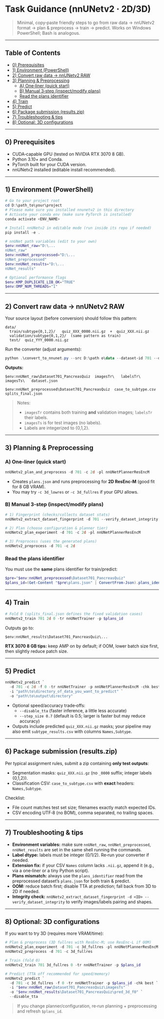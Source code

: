 # Task Guidance (nnUNetv2 · 2D/3D)

> Minimal, copy‑paste friendly steps to go from raw data → nnUNetv2 format → plan & preprocess → train → predict.
> Works on Windows PowerShell; Bash is analogous.

---

## Table of Contents
- [0) Prerequisites](#0-prerequisites)
- [1) Environment (PowerShell)](#1-environment-powershell)
- [2) Convert raw data → nnUNetv2 RAW](#2-convert-raw-data--nnunetv2-raw)
- [3) Planning & Preprocessing](#3-planning--preprocessing)
  - [A) One‑liner (quick start)](#a-one-liner-quick-start)
  - [B) Manual 3‑step (inspect/modify plans)](#b-manual-3-step-inspectmodify-plans)
  - [Read the plans identifier](#read-the-plans-identifier)
- [4) Train](#4-train)
- [5) Predict](#5-predict)
- [6) Package submission (results.zip)](#6-package-submission-resultszip)
- [7) Troubleshooting & tips](#7-troubleshooting--tips)
- [8) Optional: 3D configurations](#8-optional-3d-configurations)

---

## 0) Prerequisites

- CUDA‑capable GPU (tested on NVIDIA RTX 3070 8 GB).
- Python 3.10+ and Conda.
- PyTorch built for your CUDA version.
- nnUNetv2 installed (editable install recommended).

---

## 1) Environment (PowerShell)

```powershell
# Go to your project root
cd D:\path_to\your\project
# Please make sure you installed nnunetv2 in this directory 
# Activate your conda env (make sure PyTorch is installed)
conda activate <ENV_NAME>

# Install nnUNetv2 in editable mode (run inside its repo if needed)
pip install -e .

# nnUNet path variables (edit to your own)
$env:nnUNet_raw="D:\...
nUNet_raw"
$env:nnUNet_preprocessed="D:\...
nUNet_preprocessed"
$env:nnUNet_results="D:\...
nUNet_results"

# Optional performance flags
$env:KMP_DUPLICATE_LIB_OK="TRUE"
$env:OMP_NUM_THREADS="1"
```

---

## 2) Convert raw data → nnUNetv2 RAW

Your source layout (before conversion) should follow this pattern:
```
data/
  train/subtype{0,1,2}/   quiz_XXX_0000.nii.gz  +  quiz_XXX.nii.gz
  validation/subtype{0,1,2}/  (same pattern as train)
  test/  quiz_YYY_0000.nii.gz
```

Run the converter (adjust arguments):
```powershell
python .\convert_to_nnunet.py --src D:\path	o\data --dataset-id 701 --dataset-name PancreasQuiz
```

**Outputs:**
```
$env:nnUNet_raw\Dataset701_PancreasQuiz  imagesTr\   labelsTr\   imagesTs\   dataset.json

$env:nnUNet_preprocessed\Dataset701_PancreasQuiz  case_to_subtype.csv   splits_final.json
```

> Notes:
> - `imagesTr` contains both training **and** validation images; `labelsTr` their labels.
> - `imagesTs` is for test images (no labels).
> - Labels are integerized to {0,1,2}.

---

## 3) Planning & Preprocessing

### A) One‑liner (quick start)

```powershell
nnUNetv2_plan_and_preprocess -d 701 -c 2d -pl nnUNetPlannerResEncM
```
- Creates `plans.json` and runs preprocessing for **2D ResEnc‑M** (good fit for 8 GB VRAM).
- You may try `-c 3d_lowres` or `-c 3d_fullres` if your GPU allows.

### B) Manual 3‑step (inspect/modify plans)

```powershell
# 1) Fingerprint (checks/collects dataset stats)
nnUNetv2_extract_dataset_fingerprint -d 701 --verify_dataset_integrity

# 2) Plan (choose configuration & planner tier)
nnUNetv2_plan_experiment -d 701 -c 2d -pl nnUNetPlannerResEncM

# 3) Preprocess (uses the generated plans)
nnUNetv2_preprocess -d 701 -c 2d
```

### Read the plans identifier

You must use the **same** plans identifier for train/predict:
```powershell
$pre="$env:nnUNet_preprocessed\Dataset701_PancreasQuiz"
$plans_id=(Get-Content "$pre\plans.json" | ConvertFrom-Json).plans_identifier
```

---

## 4) Train

```powershell
# Fold 0 (splits_final.json defines the fixed validation cases)
nnUNetv2_train 701 2d 0 -tr nnUNetTrainer -p $plans_id
```
Outputs go to:
```
$env:nnUNet_results\Dataset701_PancreasQuiz\...
```

**RTX 3070 8 GB tips:** keep AMP on by default; if OOM, lower batch size first, then slightly reduce patch size.

---

## 5) Predict

```powershell
nnUNetv2_predict `
  -d 701 -c 2d -f 0 -tr nnUNetTrainer -p nnUNetPlannerResEncM -chk best `
  -i "path\to\directory_of_data_you_want_to_predict" `
  -o "path\to\output\directory"
```

- Optional speed/accuracy trade‑offs:
  - `--disable_tta` (faster inference, a little less accurate)
  - `--step_size 0.7` (default is 0.5; larger is faster but may reduce accuracy)
- Outputs include predicted `quiz_XXX.nii.gz` masks; your pipeline may also emit `subtype_results.csv` with columns `Names,Subtype`.

---

## 6) Package submission (results.zip)

Per typical assignment rules, submit a zip containing **only test outputs**:
- Segmentation masks: `quiz_XXX.nii.gz` (no `_0000` suffix; integer labels {0,1,2}).
- Classification CSV: `case_to_subtype.csv` with **exact** headers: `Names,Subtype`.

Checklist:
- File count matches test set size; filenames exactly match expected IDs.
- CSV encoding UTF‑8 (no BOM), comma separated, no trailing spaces.

---

## 7) Troubleshooting & tips

- **Environment variables:** make sure `nnUNet_raw`, `nnUNet_preprocessed`, `nnUNet_results` are set in the same shell running the commands.
- **Label dtype:** labels must be integer (0/1/2). Re‑run your converter if needed.
- **Extension fix:** if your CSV `Names` column lacks `.nii.gz`, append it (e.g., via a one‑liner or a tiny Python script).
- **Plans mismatch:** always use the `plans_identifier` read from the preprocessed dataset’s `plans.json` for both train & predict.
- **OOM:** reduce batch first; disable TTA at prediction; fall back from 3D to 2D if needed.
- **Integrity check:** `nnUNetv2_extract_dataset_fingerprint -d <ID> --verify_dataset_integrity` to verify images/labels pairing and shapes.

---

## 8) Optional: 3D configurations

If you want to try 3D (requires more VRAM/time):

```powershell
# Plan & preprocess (3D fullres with ResEnc‑M; use ResEnc‑L if OOM)
nnUNetv2_plan_experiment -d 701 -c 3d_fullres -pl nnUNetPlannerResEncM
nnUNetv2_preprocess -d 701 -c 3d_fullres

# Train (fold 0)
nnUNetv2_train 701 3d_fullres 0 -tr nnUNetTrainer -p $plans_id

# Predict (TTA off recommended for speed/memory)
nnUNetv2_predict `
  -d 701 -c 3d_fullres -f 0 -tr nnUNetTrainer -p $plans_id -chk best `
  -i "$env:nnUNet_raw\Dataset701_PancreasQuiz\imagesTs" `
  -o "$env:nnUNet_results\Dataset701_PancreasQuiz\pred_3d_f0" `
  --disable_tta
```

> If you change planner/configuration, re‑run planning + preprocessing and refresh `$plans_id`.
